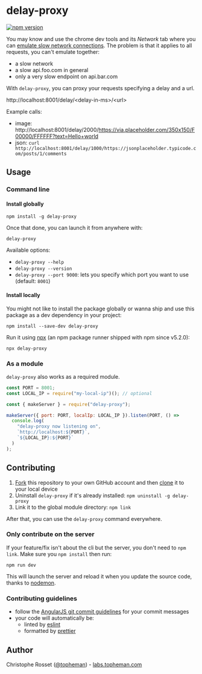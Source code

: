 # delay-proxy

[![npm version](https://badge.fury.io/js/delay-proxy.svg)](https://www.npmjs.com/package/delay-proxy)

You may know and use the chrome dev tools and its _Network_ tab where you can [emulate slow network connections](https://developers.google.com/web/tools/chrome-devtools/network-performance/reference#throttling). The problem is that it applies to all requests, you can't emulate together:

- a slow network
- a slow api.foo.com in general
- only a very slow endpoint on api.bar.com

With `delay-proxy`, you can proxy your requests specifying a delay and a url.

http://localhost:8001/delay/\<delay-in-ms>/\<url>

Example calls:

- image: http://localhost:8001/delay/2000/https://via.placeholder.com/350x150/F00000/FFFFFF?text=Hello+world
- json: `curl http://localhost:8001/delay/1000/https://jsonplaceholder.typicode.com/posts/1/comments`

## Usage

### Command line

#### Install globally

```shell
npm install -g delay-proxy
```

Once that done, you can launch it from anywhere with:

```shell
delay-proxy
```

Available options:

- `delay-proxy --help`
- `delay-proxy --version`
- `delay-proxy --port 9000`: lets you specify which port you want to use (default: `8001`)

#### Install locally

You might not like to install the package globally or wanna ship and use this package as a dev dependency in your project:

```shell
npm install --save-dev delay-proxy
```

Run it using [npx](https://medium.com/@maybekatz/introducing-npx-an-npm-package-runner-55f7d4bd282b) (an npm package runner shipped with npm since v5.2.0):

```shell
npx delay-proxy
```

### As a module

`delay-proxy` also works as a required module.

```js
const PORT = 8001;
const LOCAL_IP = require("my-local-ip")(); // optional

const { makeServer } = require("delay-proxy");

makeServer({ port: PORT, localIp: LOCAL_IP }).listen(PORT, () =>
  console.log(
    "delay-proxy now listening on",
    `http://localhost:${PORT}`,
    `${LOCAL_IP}:${PORT}`
  )
);
```

## Contributing

1. [Fork](https://help.github.com/articles/fork-a-repo/) this repository to your own GitHub account and then [clone](https://help.github.com/articles/cloning-a-repository/) it to your local device
2. Uninstall `delay-proxy` if it's already installed: `npm uninstall -g delay-proxy`
3. Link it to the global module directory: `npm link`

After that, you can use the `delay-proxy` command everywhere.

### Only contribute on the server

If your feature/fix isn't about the cli but the server, you don't need to `npm link`. Make sure you `npm install` then run:

```
npm run dev
```

This will launch the server and reload it when you update the source code, thanks to [nodemon](https://www.npmjs.com/package/nodemon).

### Contributing guidelines

- follow the [AngularJS git commit guidelines](https://github.com/angular/angular.js/blob/master/DEVELOPERS.md#commits) for your commit messages
- your code will automatically be:
  - linted by [eslint](https://eslint.org/)
  - formatted by [prettier](https://prettier.io/)

## Author

Christophe Rosset ([@topheman](https://twitter.com/topheman)) - [labs.topheman.com](http://labs.topheman.com)
